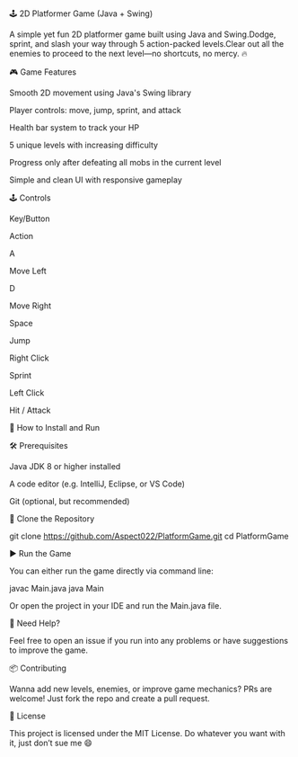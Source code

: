 🕹️ 2D Platformer Game (Java + Swing)

A simple yet fun 2D platformer game built using Java and Swing.Dodge, sprint, and slash your way through 5 action-packed levels.Clear out all the enemies to proceed to the next level—no shortcuts, no mercy. 🔥

🎮 Game Features

Smooth 2D movement using Java's Swing library

Player controls: move, jump, sprint, and attack

Health bar system to track your HP

5 unique levels with increasing difficulty

Progress only after defeating all mobs in the current level

Simple and clean UI with responsive gameplay

🕹️ Controls

Key/Button

Action

A

Move Left

D

Move Right

Space

Jump

Right Click

Sprint

Left Click

Hit / Attack

🚀 How to Install and Run

🛠️ Prerequisites

Java JDK 8 or higher installed

A code editor (e.g. IntelliJ, Eclipse, or VS Code)

Git (optional, but recommended)

🔄 Clone the Repository

git clone https://github.com/Aspect022/PlatformGame.git
cd PlatformGame


▶️ Run the Game

You can either run the game directly via command line:

javac Main.java
java Main

Or open the project in your IDE and run the Main.java file.

💬 Need Help?

Feel free to open an issue if you run into any problems or have suggestions to improve the game.

📦 Contributing

Wanna add new levels, enemies, or improve game mechanics? PRs are welcome! Just fork the repo and create a pull request.

📜 License

This project is licensed under the MIT License. Do whatever you want with it, just don’t sue me 😄

